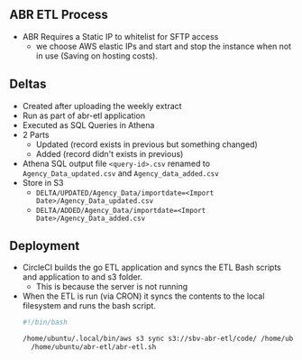 ## ABR ETL Process

* ABR Requires a Static IP to whitelist for SFTP access 
  * we choose AWS elastic IPs and start and stop the instance when not in use (Saving on hosting costs).

## Deltas

* Created after uploading the weekly extract
* Run as part of abr-etl application
* Executed as SQL Queries in Athena
* 2 Parts 
  * Updated (record exists in previous but something changed)
  * Added (record didn't exists in previous)
* Athena SQL output file `<query-id>.csv` renamed to `Agency_Data_updated.csv` and `Agency_data_added.csv` 
* Store in S3 
  * `DELTA/UPDATED/Agency_Data/importdate=<Import Date>/Agency_Data_updated.csv`
  * `DELTA/ADDED/Agency_Data/importdate=<Import Date>/Agency_Data_added.csv`

## Deployment

* CircleCI builds the go ETL application and syncs the ETL Bash scripts and application to and s3 folder.
  * This is because the server is not running
* When the ETL is run (via CRON) it syncs the contents to the local filesystem and runs the bash script.
  ```bash
  #!/bin/bash
  
  /home/ubuntu/.local/bin/aws s3 sync s3://sbv-abr-etl/code/ /home/ubuntu/abr-etl/ && \
    /home/ubuntu/abr-etl/abr-etl.sh
  ```

 